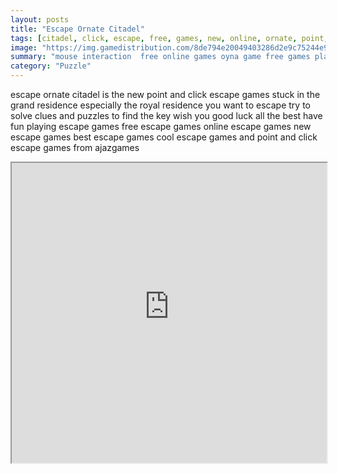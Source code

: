 ```yaml
---
layout: posts
title: "Escape Ornate Citadel"
tags: [citadel, click, escape, free, games, new, online, ornate, point, ajaz, games, free, online, games, oyna, game, free, games, play, play, games]
image: "https://img.gamedistribution.com/8de794e20049403286d2e9c75244e9ee.jpg"
summary: "mouse interaction  free online games oyna game free games play play games"
category: "Puzzle"
---
```


escape ornate citadel is the new point and click escape games stuck in the grand residence especially the royal residence you want to escape try to solve clues and puzzles to find the key wish you good luck all the best have fun playing escape games free escape games online escape games new escape games best escape games cool escape games and point and click escape games from ajazgames

<iframe width="100%" height="480px;" src="https://flash.gamedistribution.com?game=8de794e20049403286d2e9c75244e9ee"></iframe>